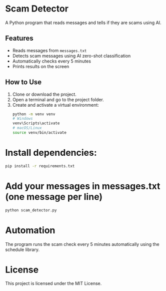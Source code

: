  # Scam Detector

A Python program that reads messages and tells if they are scams using AI.

## Features

- Reads messages from `messages.txt`
- Detects scam messages using AI zero-shot classification
- Automatically checks every 5 minutes
- Prints results on the screen

## How to Use

1. Clone or download the project.
2. Open a terminal and go to the project folder.
3. Create and activate a virtual environment:
   ```bash
   python -m venv venv
   # Windows
   venv\Scripts\activate
   # macOS/Linux
   source venv/bin/activate
# Install dependencies:

```bash
pip install -r requirements.txt
```
# Add your messages in messages.txt (one message per line)
```bash
python scam_detector.py
```
# Automation
The program runs the scam check every 5 minutes automatically using the schedule library.

# License
This project is licensed under the MIT License.
